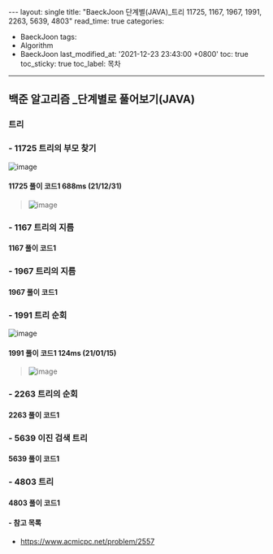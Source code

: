  ﻿---
layout: single
title: "BaeckJoon 단계별(JAVA)_트리 11725, 1167, 1967, 1991, 2263, 5639, 4803"
read_time: true
categories:  
 - BaeckJoon 
tags: 
 - Algorithm
 - BaeckJoon 
last_modified_at: '2021-12-23 23:43:00 +0800'
toc: true
toc_sticky: true
toc_label: 목차
---
## 백준 알고리즘 _단계별로 풀어보기(JAVA)
### 트리
### - 11725 트리의 부모 찾기
![image](https://user-images.githubusercontent.com/66898243/147827256-0801ee65-abfe-4fb3-b855-d22808ca8980.png)

#### 11725 풀이 코드1 688ms (21/12/31)
>  ![image](https://user-images.githubusercontent.com/66898243/147828879-4f69cf11-128a-469d-9b3f-d463ff46316b.png)


### - 1167 	트리의 지름

#### 1167 풀이 코드1
>
 
### - 1967 트리의 지름 

#### 	1967 풀이 코드1
>
 
### - 1991 트리 순회 
![image](https://user-images.githubusercontent.com/66898243/149626381-8632d173-7ed9-45f0-a1b0-6c1d6e5e5121.png)

#### 1991 풀이 코드1 124ms (21/01/15)
>  ![image](https://user-images.githubusercontent.com/66898243/149626372-b6c1861a-415d-418c-a9d0-7ec5807aede0.png)

 
### - 2263 	트리의 순회

#### 2263 풀이 코드1
>
 
### - 5639 이진 검색 트리

#### 5639 풀이 코드1
>
 
### - 4803 트리

#### 4803 풀이 코드1
>
 

#### - 참고 목록
- https://www.acmicpc.net/problem/2557

